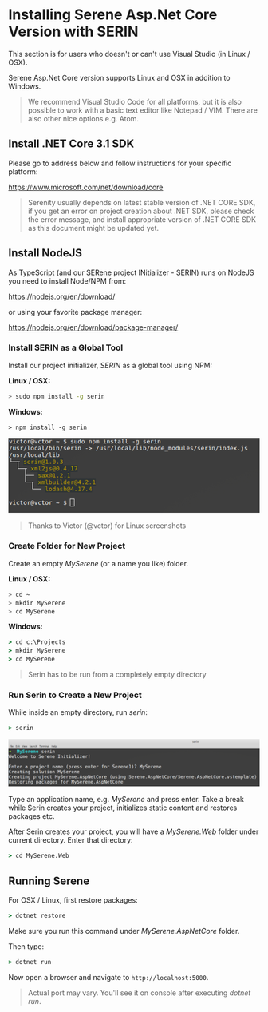 # Installing Serene Asp.Net Core Version with SERIN

This section is for users who doesn't or can't use Visual Studio (in Linux / OSX). 

Serene Asp.Net Core version supports Linux and OSX in addition to Windows.

> We recommend Visual Studio Code for all platforms, but it is also possible to work with a basic text editor like Notepad / VIM. There are also other nice options e.g. Atom.

## Install .NET Core 3.1 SDK 

Please go to address below and follow instructions for your specific platform:

https://www.microsoft.com/net/download/core

> Serenity usually depends on latest stable version of .NET CORE SDK, if you get an error on project creation about .NET SDK, please check the error message, and install appropriate version of .NET CORE SDK as this document might be updated yet.

## Install NodeJS

As TypeScript (and our SERene project INitializer - SERIN) runs on NodeJS you need to install Node/NPM from:

https://nodejs.org/en/download/

or using your favorite package manager:

https://nodejs.org/en/download/package-manager/

### Install SERIN as a Global Tool

Install our project initializer, *SERIN* as a global tool using NPM:

**Linux / OSX:**

```sh
> sudo npm install -g serin
```

**Windows:**
```
> npm install -g serin
```

![NPM Install Serin](img/linux-npm-install-serin.png)

> Thanks to Victor (@vctor) for Linux screenshots

### Create Folder for New Project

Create an empty *MySerene* (or a name you like) folder.

**Linux / OSX:**

```sh
> cd ~
> mkdir MySerene
> cd MySerene
```

**Windows:**

```cmd
> cd c:\Projects
> mkdir MySerene
> cd MySerene
```

> Serin has to be run from a completely empty directory

### Run Serin to Create a New Project

While inside an empty directory, run *serin*:

```cmd
> serin
```

![Windows Serin MyApp](img/linux-serin-myserene.png)

Type an application name, e.g. *MySerene* and press enter. Take a break while Serin creates 
your project, initializes static content and restores packages etc.

After Serin creates your project, you will have a *MySerene.Web* folder under current directory. 
Enter that directory:

```cmd
> cd MySerene.Web
```

## Running Serene

For OSX / Linux, first restore packages:

```cmd
> dotnet restore
```

Make sure you run this command under *MySerene.AspNetCore* folder.

Then type:

```cmd
> dotnet run
```

Now open a browser and navigate to `http://localhost:5000`.

> Actual port may vary. You'll see it on console after executing *dotnet run*.
